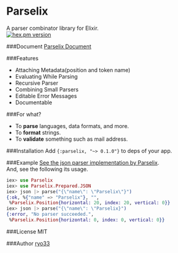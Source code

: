 # Parselix
A parser combinator library for Elixir.  
[![hex.pm version](https://img.shields.io/hexpm/v/parselix.svg)](https://hex.pm/packages/parselix)

###Document
[Parselix Document](https://ryo33.github.io/Parselix)  

###Features
* Attaching Metadata(position and token name)
* Evaluating While Parsing
* Recursive Parser
* Combining Small Parsers
* Editable Error Messages
* Documentable

###For what?
* To **parse** languages, data formats, and more.  
* To **format** strings.  
* To **validate** something such as mail address.  

###Installation
Add `{:parselix, "~> 0.1.0"}` to deps of your app.

###Example
[See the json parser implementation by Parselix](https://github.com/ryo33/Parselix/blob/master/lib/parselix/prepared/json.ex).  
And, see the following its usage.  
```elixir
iex> use Parselix
iex> use Parselix.Prepared.JSON
iex> json |> parse("{\"name\": \"Parselix\"}")
{:ok, %{"name" => "Parselix"}, "",
 %Parselix.Position{horizontal: 20, index: 20, vertical: 0}}
iex> json |> parse("{\"name\": \"Parselix}")
{:error, "No parser succeeded.",
 %Parselix.Position{horizontal: 0, index: 0, vertical: 0}}
```

###License
  MIT

###Author
  [ryo33](https://github.com/ryo33/ "ryo33's github page")
